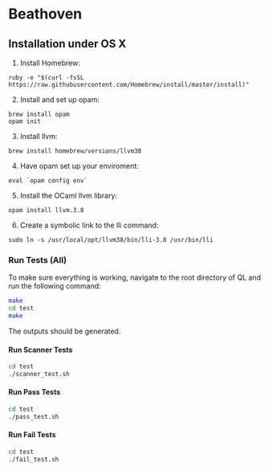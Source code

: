 # Beathoven

## Installation under OS X

1. Install Homebrew:
```
ruby -e "$(curl -fsSL https://raw.githubusercontent.com/Homebrew/install/master/install)"
```
2. Install and set up opam:
```
brew install opam
opam init
```
3. Install llvm:
```
brew install homebrew/versions/llvm38
```
4. Have opam set up your enviroment:
```
eval `opam config env`
```
5. Install the OCaml llvm library:
```
opam install llvm.3.8
```
6. Create a symbolic link to the lli command:
```
sudo ln -s /usr/local/opt/llvm38/bin/lli-3.8 /usr/bin/lli
```

### Run Tests (All)
To make sure everything is working, navigate to the root directory of QL and run the following command:
```bash
make
cd test
make
```
The outputs should be generated.

#### Run Scanner Tests
```bash
cd test
./scanner_test.sh
```

#### Run Pass Tests
```bash
cd test
./pass_test.sh
```

#### Run Fail Tests
```bash
cd test
./fail_test.sh
```
